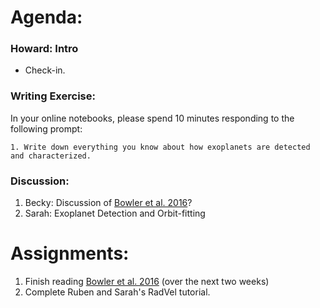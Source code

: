 # Agenda:

### Howard: Intro
- Check-in. 

### Writing Exercise: 
In your online notebooks, please spend 10 minutes responding to the following prompt:

    1. Write down everything you know about how exoplanets are detected and characterized.
    
### Discussion:
1. Becky: Discussion of [Bowler et al. 2016](https://arxiv.org/pdf/1605.02731.pdf)?
2. Sarah: Exoplanet Detection and Orbit-fitting

# Assignments:

1. Finish reading [Bowler et al. 2016](https://arxiv.org/pdf/1605.02731.pdf) (over the next two weeks)
2. Complete Ruben and Sarah's RadVel tutorial.
